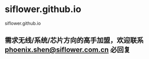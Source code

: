 # siflower.github.io
siflower.github.io

## 需求无线/系统/芯片方向的高手加盟，欢迎联系 phoenix.shen@siflower.com.cn 必回复

